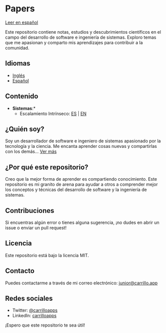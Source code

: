 # Papers

[Leer en español](https://github.com/carrilloapps/papers/blob/main/systems/escalamiento-intrinseco.md)

Este repositorio contiene notas, estudios y descubrimientos científicos en el campo del desarrollo de software e ingeniería de sistemas. Exploro temas que me apasionan y comparto mis aprendizajes para contribuir a la comunidad.

## Idiomas

*   [Inglés](https://github.com/carrilloapps/papers/blob/main/README.md)
*   [Español](https://github.com/carrilloapps/papers/blob/main/README_ES.md)

## Contenido

*   **Sistemas**:*
    *   Escalamiento Intrínseco: [ES](https://github.com/carrilloapps/papers/blob/main/systems/escalamiento-intrinseco.md) | [EN](https://github.com/carrilloapps/papers/blob/main/systems/intrinsic-scaling.md.md)

## ¿Quién soy?

Soy un desarrollador de software e ingeniero de sistemas apasionado por la tecnología y la ciencia. Me encanta aprender cosas nuevas y compartirlas con los demás... [Ver más](https://carrillo.app)

## ¿Por qué este repositorio?

Creo que la mejor forma de aprender es compartiendo conocimiento. Este repositorio es mi granito de arena para ayudar a otros a comprender mejor los conceptos y técnicas del desarrollo de software y la ingeniería de sistemas.

## Contribuciones

Si encuentras algún error o tienes alguna sugerencia, ¡no dudes en abrir un issue o enviar un pull request!

## Licencia

Este repositorio está bajo la licencia MIT.

## Contacto

Puedes contactarme a través de mi correo electrónico: [junior@carrillo.app](mailto:junior@carrillo.app)

## Redes sociales

*   Twitter: [@carrilloapps](https://x.com/carrilloapps)
*   LinkedIn: [carrilloapps](https://www.linkedin.com/in/carrilloapps)

¡Espero que este repositorio te sea útil!